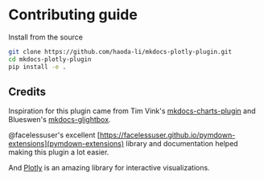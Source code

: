 # Contributing guide

Install from the source

```bash
git clone https://github.com/haoda-li/mkdocs-plotly-plugin.git
cd mkdocs-plotly-plugin
pip install -e .
```

## Credits

Inspiration for this plugin came from Tim Vink's [mkdocs-charts-plugin](https://github.com/timvink/mkdocs-charts-plugin) and Blueswen's [mkdocs-glightbox](https://github.com/blueswen/mkdocs-glightbox).

@facelessuser's excellent [https://facelessuser.github.io/pymdown-extensions](pymdown-extensions) library and documentation helped making this plugin a lot easier.

And [Plotly](https://plotly.com/) is an amazing library for interactive visualizations.
